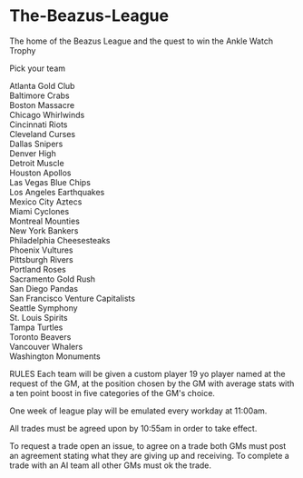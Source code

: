 # The-Beazus-League
The home of the Beazus League and the quest to win the Ankle Watch Trophy

Pick your team

Atlanta Gold Club<br/>
Baltimore Crabs<br/>
Boston Massacre<br/>
Chicago Whirlwinds<br/>
Cincinnati Riots<br/>
Cleveland Curses<br/>
Dallas Snipers<br/>
Denver High<br/>
Detroit Muscle<br/>
Houston Apollos<br/>
Las Vegas Blue Chips<br/>
Los Angeles Earthquakes<br/>
Mexico City Aztecs<br/>
Miami Cyclones<br/>
Montreal Mounties<br/>
New York Bankers<br/>
Philadelphia Cheesesteaks<br/>
Phoenix Vultures<br/>
Pittsburgh Rivers<br/>
Portland Roses<br/>
Sacramento Gold Rush<br/>
San Diego Pandas<br/>
San Francisco Venture Capitalists<br/>
Seattle Symphony<br/>
St. Louis Spirits<br/>
Tampa Turtles<br/>
Toronto Beavers<br/>
Vancouver Whalers<br/>
Washington Monuments<br/>

RULES
Each team will be given a custom player 19 yo player named at the request of the GM, at the position chosen by the GM with average stats with a ten point boost in five categories of the GM's choice.

One week of league play will be emulated every workday at 11:00am.

All trades must be agreed upon by 10:55am in order to take effect.

To request a trade open an issue, to agree on a trade both GMs must post an agreement stating what they are giving up and receiving.
To complete a trade with an AI team all other GMs must ok the trade.



